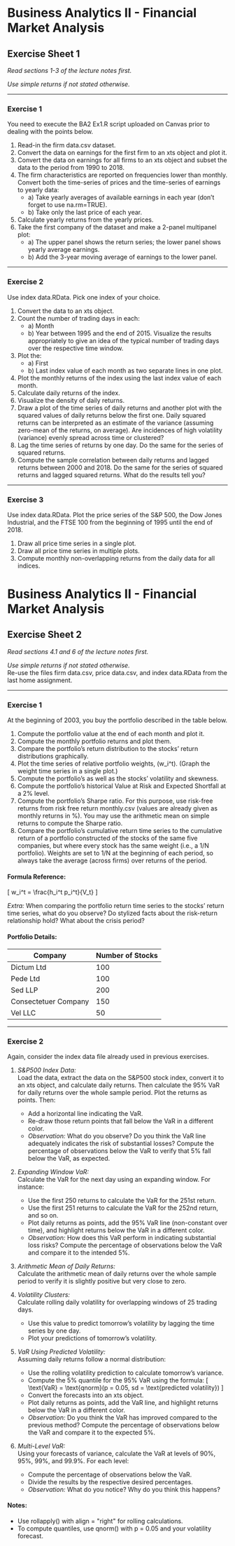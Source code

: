 # Business Analytics II - Financial Market Analysis

## Exercise Sheet 1

*Read sections 1-3 of the lecture notes first.*

*Use simple returns if not stated otherwise.*

---

### Exercise 1
You need to execute the BA2 Ex1.R script uploaded on Canvas prior to dealing with the points below.

1. Read-in the firm data.csv dataset.
2. Convert the data on earnings for the first firm to an xts object and plot it.
3. Convert the data on earnings for all firms to an xts object and subset the data to the period from 1990 to 2018.
4. The firm characteristics are reported on frequencies lower than monthly. Convert both the time-series of prices and the time-series of earnings to yearly data:
   - a) Take yearly averages of available earnings in each year (don’t forget to use na.rm=TRUE).
   - b) Take only the last price of each year.
5. Calculate yearly returns from the yearly prices.
6. Take the first company of the dataset and make a 2-panel multipanel plot:
   - a) The upper panel shows the return series; the lower panel shows yearly average earnings.
   - b) Add the 3-year moving average of earnings to the lower panel.

---

### Exercise 2
Use index data.RData. Pick one index of your choice.

1. Convert the data to an xts object.
2. Count the number of trading days in each:
   - a) Month
   - b) Year
   between 1995 and the end of 2015. Visualize the results appropriately to give an idea of the typical number of trading days over the respective time window.
3. Plot the:
   - a) First
   - b) Last index value of each month as two separate lines in one plot.
4. Plot the monthly returns of the index using the last index value of each month.
5. Calculate daily returns of the index.
6. Visualize the density of daily returns.
7. Draw a plot of the time series of daily returns and another plot with the squared values of daily returns below the first one. Daily squared returns can be interpreted as an estimate of the variance (assuming zero-mean of the returns, on average). Are incidences of high volatility (variance) evenly spread across time or clustered?
8. Lag the time series of returns by one day. Do the same for the series of squared returns.
9. Compute the sample correlation between daily returns and lagged returns between 2000 and 2018. Do the same for the series of squared returns and lagged squared returns. What do the results tell you?

---

### Exercise 3
Use index data.RData. Plot the price series of the S&P 500, the Dow Jones Industrial, and the FTSE 100 from the beginning of 1995 until the end of 2018.

1. Draw all price time series in a single plot.
2. Draw all price time series in multiple plots.
3. Compute monthly non-overlapping returns from the daily data for all indices.
# Business Analytics II - Financial Market Analysis

## Exercise Sheet 2

*Read sections 4.1 and 6 of the lecture notes first.*

*Use simple returns if not stated otherwise.*  
Re-use the files firm data.csv, price data.csv, and index data.RData from the last home assignment.

---

### Exercise 1
At the beginning of 2003, you buy the portfolio described in the table below.

1. Compute the portfolio value at the end of each month and plot it.
2. Compute the monthly portfolio returns and plot them.
3. Compare the portfolio’s return distribution to the stocks’ return distributions graphically.
4. Plot the time series of relative portfolio weights, \(w_i^t\). (Graph the weight time series in a single plot.)
5. Compute the portfolio’s as well as the stocks’ volatility and skewness.
6. Compute the portfolio’s historical Value at Risk and Expected Shortfall at a 2% level.
7. Compute the portfolio’s Sharpe ratio. For this purpose, use risk-free returns from risk free return monthly.csv (values are already given as monthly returns in %). You may use the arithmetic mean on simple returns to compute the Sharpe ratio.
8. Compare the portfolio’s cumulative return time series to the cumulative return of a portfolio constructed of the stocks of the same five companies, but where every stock has the same weight (i.e., a 1/N portfolio). Weights are set to 1/N at the beginning of each period, so always take the average (across firms) over returns of the period.

#### Formula Reference:
\[ w_i^t = \frac{h_i^t p_i^t}{V_t} \]

*Extra:* When comparing the portfolio return time series to the stocks’ return time series, what do you observe? Do stylized facts about the risk-return relationship hold? What about the crisis period?

#### Portfolio Details:
| Company                | Number of Stocks |
|------------------------|-------------------|
| Dictum Ltd            | 100               |
| Pede Ltd              | 100               |
| Sed LLP               | 200               |
| Consectetuer Company  | 150               |
| Vel LLC               | 50                |

---

### Exercise 2
Again, consider the index data file already used in previous exercises.

1. *S&P500 Index Data:*  
   Load the data, extract the data on the S&P500 stock index, convert it to an xts object, and calculate daily returns. Then calculate the 95% VaR for daily returns over the whole sample period. Plot the returns as points. Then:
   - Add a horizontal line indicating the VaR.
   - Re-draw those return points that fall below the VaR in a different color.
   - *Observation:* What do you observe? Do you think the VaR line adequately indicates the risk of substantial losses? Compute the percentage of observations below the VaR to verify that 5% fall below the VaR, as expected.

2. *Expanding Window VaR:*  
   Calculate the VaR for the next day using an expanding window. For instance:
   - Use the first 250 returns to calculate the VaR for the 251st return.
   - Use the first 251 returns to calculate the VaR for the 252nd return, and so on.
   - Plot daily returns as points, add the 95% VaR line (non-constant over time), and highlight returns below the VaR in a different color.
   - *Observation:* How does this VaR perform in indicating substantial loss risks? Compute the percentage of observations below the VaR and compare it to the intended 5%.

3. *Arithmetic Mean of Daily Returns:*  
   Calculate the arithmetic mean of daily returns over the whole sample period to verify it is slightly positive but very close to zero.

4. *Volatility Clusters:*  
   Calculate rolling daily volatility for overlapping windows of 25 trading days.  
   - Use this value to predict tomorrow’s volatility by lagging the time series by one day.
   - Plot your predictions of tomorrow’s volatility.

5. *VaR Using Predicted Volatility:*  
   Assuming daily returns follow a normal distribution:
   - Use the rolling volatility prediction to calculate tomorrow’s variance.
   - Compute the 5% quantile for the 95% VaR using the formula:
     \[
     \text{VaR} = \text{qnorm}(p = 0.05, sd = \text{predicted volatility})
     \]
   - Convert the forecasts into an xts object.
   - Plot daily returns as points, add the VaR line, and highlight returns below the VaR in a different color.
   - *Observation:* Do you think the VaR has improved compared to the previous method? Compute the percentage of observations below the VaR and compare it to the expected 5%.

6. *Multi-Level VaR:*  
   Using your forecasts of variance, calculate the VaR at levels of 90%, 95%, 99%, and 99.9%. For each level:
   - Compute the percentage of observations below the VaR.
   - Divide the results by the respective desired percentages.  
   - *Observation:* What do you notice? Why do you think this happens?

#### Notes:
- Use rollapply() with align = "right" for rolling calculations.
- To compute quantiles, use qnorm() with p = 0.05 and your volatility forecast.
